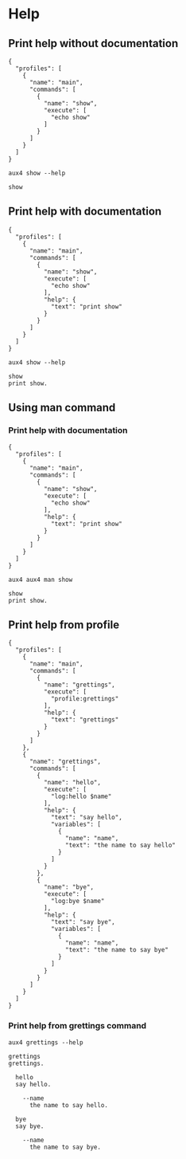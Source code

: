 # Help

## Print help without documentation

```file:.aux4
{
  "profiles": [
    {
      "name": "main",
      "commands": [
        {
          "name": "show",
          "execute": [
            "echo show"
          ]
        }
      ]
    }
  ]
}
```

```execute
aux4 show --help
```

```expect
show
```

## Print help with documentation

```file:.aux4
{
  "profiles": [
    {
      "name": "main",
      "commands": [
        {
          "name": "show",
          "execute": [
            "echo show"
          ],
          "help": {
            "text": "print show"
          }
        }
      ]
    }
  ]
}
```

```execute
aux4 show --help
```

```expect
show
print show.
```

## Using man command

### Print help with documentation

```file:.aux4
{
  "profiles": [
    {
      "name": "main",
      "commands": [
        {
          "name": "show",
          "execute": [
            "echo show"
          ],
          "help": {
            "text": "print show"
          }
        }
      ]
    }
  ]
}
```

```execute
aux4 aux4 man show
```

```expect
show
print show.
```

## Print help from profile

```file:.aux4
{
  "profiles": [
    {
      "name": "main",
      "commands": [
        {
          "name": "grettings",
          "execute": [
            "profile:grettings"
          ],
          "help": {
            "text": "grettings"
          }
        }
      ]
    },
    {
      "name": "grettings",
      "commands": [
        {
          "name": "hello",
          "execute": [
            "log:hello $name"
          ],
          "help": {
            "text": "say hello",
            "variables": [
              {
                "name": "name",
                "text": "the name to say hello"
              }
            ]
          }
        },
        {
          "name": "bye",
          "execute": [
            "log:bye $name"
          ],
          "help": {
            "text": "say bye",
            "variables": [
              {
                "name": "name",
                "text": "the name to say bye"
              }
            ]
          }
        }
      ]
    }
  ]
}
```

### Print help from grettings command

```execute
aux4 grettings --help
```

```expect
grettings
grettings.

  hello
  say hello.

    --name
      the name to say hello.

  bye
  say bye.

    --name
      the name to say bye.
```

